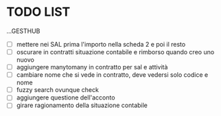   # TODO LIST #

...GESTHUB

- [ ] mettere nei SAL prima l'importo nella scheda 2 e poi il resto
- [ ] oscurare in contratti situazione contabile e rimborso quando creo uno nuovo
- [ ] aggiungere manytomany in contratto per sal e attività
- [ ] cambiare nome che si vede in contratto, deve vedersi solo codice e nome
- [ ] fuzzy search ovunque check
- [ ] aggiungere questione dell'acconto 
- [ ] girare ragionamento della situazione contabile
